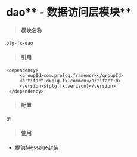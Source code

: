 # dao** - 数据访问层模块**

> #### 模块名称

```
plg-fx-dao
```

> #### 引用

```
<dependency>
     <groupId>com.prolog.framework</groupId>
     <artifactId>plg-fx-common</artifactId>
     <version>${plg.fx.verison}</version>
 </dependency>
```

> #### 配置

```
无
```

> #### 使用

* 提供Message封装



